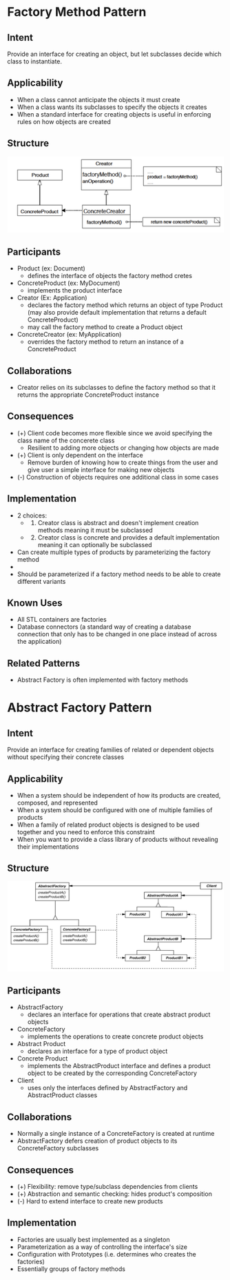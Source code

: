 # Factory Method Pattern 
## Intent
Provide an interface for creating an object, but let subclasses decide which class to instantiate.

## Applicability
- When a class cannot anticipate the objects it must create 
- When a class wants its subclasses to specify the objects it creates
- When a standard interface for creating objects is useful in enforcing rules on how objects are created

## Structure
![](../static/factory.png)

## Participants
- Product (ex: Document)
    - defines the interface of objects the factory method cretes
- ConcreteProduct (ex: MyDocument)
    - implements the product interface
- Creator (Ex: Application)
    - declares the factory method which returns an object of type Product (may also provide default implementation that returns a default ConcreteProduct)
    - may call the factory method to create a Product object
- ConcreteCreator (ex: MyApplication)
    - overrides the factory method to return an instance of a ConcreteProduct

## Collaborations
- Creator relies on its subclasses to define the factory method so that it returns the appropriate ConcreteProduct instance

## Consequences
- (+) Client code becomes more flexible since we avoid specifying the class name of the concerete class 
    - Resilient to adding more objects or changing how objects are made
- (+) Client is only dependent on the interface
    - Remove burden of knowing how to create things from the user and give user a simple interface for making new objects
- (-) Construction of objects requires one additional class in some cases

## Implementation
- 2 choices:
    - 1) Creator class is abstract and doesn't implement creation methods meaning it must be subclassed
    - 2) Creator class is concrete and provides a default implementation meaning it can optionally be subclassed
- Can create multiple types of products by parameterizing the factory method
- 
- Should be parameterized if a factory method needs to be able to create different variants

## Known Uses
- All STL containers are factories
- Database connectors (a standard way of creating a database connection that only has to be changed in one place instead of across the application)

## Related Patterns
- Abstract Factory is often implemented with factory methods

# Abstract Factory Pattern

## Intent
Provide an interface for creating families of related or dependent objects without specifying their concrete classes

## Applicability
- When a system should be independent of how its products are created, composed, and represented
- When a system should be configured with one of multiple families of products
- When a family of related product objects is designed to be used together and you need to enforce this constraint
- When you want to provide a class library of products without revealing their implementations

## Structure
![](../static/abstract-factory.png)

## Participants
- AbstractFactory
    - declares an interface for operations that create abstract product objects
- ConcreteFactory
    - implements the operations to create concrete product objects
- Abstract Product
    - declares an interface for a type of product object
- Concrete Product
    - implements the AbstractProduct interface and defines a product object to be created by the corresponding ConcreteFactory
- Client
    - uses only the interfaces defined by AbstractFactory and AbstractProduct classes

## Collaborations
- Normally a single instance of a ConcreteFactory is created at runtime
- AbstractFactory defers creation of product objects to its ConcreteFactory subclasses 

## Consequences
- (+) Flexibility: remove type/subclass dependencies from clients
- (+) Abstraction and semantic checking: hides product's composition
- (-) Hard to extend interface to create new products
 
## Implementation
- Factories are usually best implemented as a singleton
- Parameterization as a way of controlling the interface's size
- Configuration with Prototypes (i.e. determines who creates the factories)
- Essentially groups of factory methods